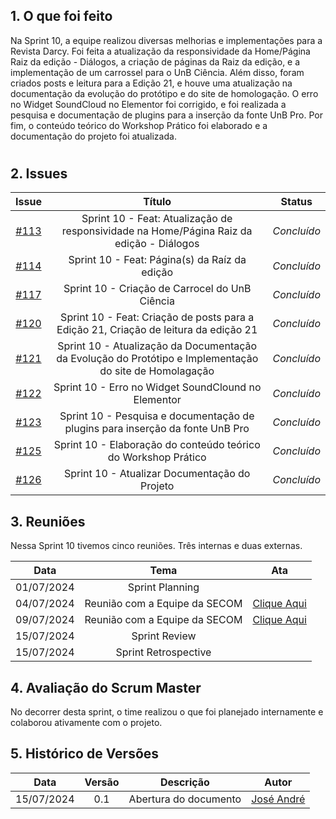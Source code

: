 ## 1. O que foi feito

Na Sprint 10, a equipe realizou diversas melhorias e implementações para a Revista Darcy. Foi feita a atualização da responsividade da Home/Página Raiz da edição - Diálogos, a criação de páginas da Raiz da edição, e a implementação de um carrossel para o UnB Ciência. Além disso, foram criados posts e leitura para a Edição 21, e houve uma atualização na documentação da evolução do protótipo e do site de homologação. O erro no Widget SoundCloud no Elementor foi corrigido, e foi realizada a pesquisa e documentação de plugins para a inserção da fonte UnB Pro. Por fim, o conteúdo teórico do Workshop Prático foi elaborado e a documentação do projeto foi atualizada. <br>
#

## 2. Issues 

|                            Issue                             |              Título               |                    Status                     |
| :----------------------------------------------------------: | :-------------------------------: | :-------------------------------------------------: |
| [#113](https://github.com/ResidenciaTICBrisa/T2G7-Revista-Darcy/issues/113) | Sprint 10 - Feat: Atualização de responsividade na Home/Página Raiz da edição - Diálogos | _Concluído_ |
| [#114](https://github.com/ResidenciaTICBrisa/T2G7-Revista-Darcy/issues/114) | Sprint 10 - Feat: Página(s) da Raíz da edição| _Concluído_ |
| [#117](https://github.com/ResidenciaTICBrisa/T2G7-Revista-Darcy/issues/117) | Sprint 10 - Criação de Carrocel do UnB Ciência | _Concluído_ |
| [#120](https://github.com/ResidenciaTICBrisa/T2G7-Revista-Darcy/issues/120) | Sprint 10 - Feat: Criação de posts para a Edição 21, Criação de leitura da edição 21 | _Concluído_ |
| [#121](https://github.com/ResidenciaTICBrisa/T2G7-Revista-Darcy/issues/121) | Sprint 10 - Atualização da Documentação da Evolução do Protótipo e Implementação do site de Homolagação | _Concluído_ |
| [#122](https://github.com/ResidenciaTICBrisa/T2G7-Revista-Darcy/issues/122) | Sprint 10 - Erro no Widget SoundClound no Elementor  | _Concluído_ |
| [#123](https://github.com/ResidenciaTICBrisa/T2G7-Revista-Darcy/issues/123) | Sprint 10 - Pesquisa e documentação de plugins para inserção da fonte UnB Pro | _Concluído_ |
| [#125](https://github.com/ResidenciaTICBrisa/T2G7-Revista-Darcy/issues/125) | Sprint 10 - Elaboração do conteúdo teórico do Workshop Prático |_Concluído_    |
| [#126](https://github.com/ResidenciaTICBrisa/T2G7-Revista-Darcy/issues/126) | Sprint 10 - Atualizar Documentação do Projeto | _Concluído_ |

## 3. Reuniões

Nessa Sprint 10 tivemos cinco reuniões. Três internas e duas externas. 

| Data       | Tema | Ata                                
| :--------: | :----: | :--------------------:                   
| 01/07/2024 |  Sprint Planning   | 
| 04/07/2024 | Reunião com a Equipe da SECOM  | [Clique Aqui](https://residenciaticbrisa.github.io/T2G7-Revista-Darcy/atas/equipe_cliente/ata13)    
| 09/07/2024 | Reunião com a Equipe da SECOM  | [Clique Aqui](https://residenciaticbrisa.github.io/T2G7-Revista-Darcy/atas/equipe_cliente/ata14)    
| 15/07/2024 | Sprint Review  | 
| 15/07/2024 | Sprint Retrospective  |     

## 4. Avaliação do Scrum Master

No decorrer desta sprint, o time realizou o que foi planejado internamente e colaborou ativamente com o projeto.

## 5. Histórico de Versões

| Data       | Versão | Descrição                                 | Autor             |
| :--------: | :----: | :--------------------:                    | :---------------: |
| 15/07/2024 |  0.1   | Abertura do documento                     | [José André](https://github.com/joseandre25) |